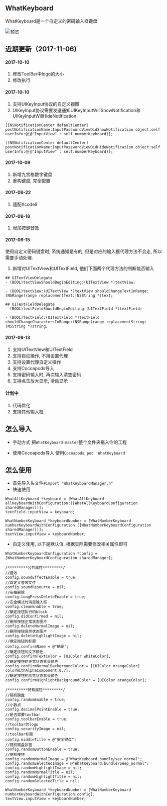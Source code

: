 ## WhatKeyboard


WhatKeyboard是一个自定义的密码输入框键盘

![预览](http://oak4eha4y.bkt.clouddn.com/WhatKeyboard.png)        
 
## 近期更新（2017-11-06)

#### 2017-10-10
1. 修改ToolBar中logo的大小
2. 修改执行

#### 2017-10-10
1. 支持UIKeyInput协议的自定义视图
2. UIKeyInput协议需要发送通知UIKeyInputWillShowNotification和UIKeyInputWillHideNotification
```
[[NSNotificationCenter defaultCenter] postNotificationName:InputPasswordViewDidShowNotification object:self userInfo:@{@"InputView" : self.numberKeyboard}];

[[NSNotificationCenter defaultCenter] postNotificationName:InputPasswordViewDidHideNotification object:self userInfo:@{@"InputView" : self.numberKeyboard}];
```
#### 2017-10-09
1. 新增九宫格数字键盘
2. 重构键盘, 完全配置

#### 2017-09-22
1. 适配Xcode9

#### 2017-09-18
1. 增加按键音效

#### 2017-09-15
使用自定义密码键盘时, 系统通知是有的, 但是对应的输入框代理方法不会走, 所以需要手动处理.
1. 新增对UITextView和UITextField, 他们下面两个代理方法的判断能否输入

```
## UITextViewDelegate
- (BOOL)textViewShouldBeginEditing:(UITextView *)textView;

- (BOOL)textView:(UITextView *)textView shouldChangeTextInRange:(NSRange)range replacementText:(NSString *)text;

## UITextFieldDelegate
- (BOOL)textFieldShouldBeginEditing:(UITextField *)textField; 

- (BOOL)textField:(UITextField *)textField shouldChangeCharactersInRange:(NSRange)range replacementString:(NSString *)string; 
```

#### 2017-09-13

1. 支持UITextView和UITextField
2. 支持自动操作, 不用设置代理
3. 支持设置代理自定义操作
4. 支持Cocoapods导入
5. 支持密码输入时, 再次输入清空密码
6. 支持点击放大显示, 滑动显示

#### 计划中

1. 代码优化
2. 支持其他输入框
             

## 怎么导入

* 手动方式
把`WhatKeyboard-master`整个文件夹拖入你的工程

* 使用Cocoapods导入
使用`Cocoapods`, `pod 'WhatKeyboard'`

## 怎么使用

* 首先导入头文件`#import "WhatKeyboardManager.h"`
* 快速使用

```
WhatAllKeyboard *keyboard = [WhatAllKeyboard allKeyboardWithConfiguration:([WhatAllKeyboardConfiguration sharedManager])];
textField.inputView = keyboard;

WhatNumberKeyboard *keyboardNumber = [WhatNumberKeyboard numberKeyboardWithConfiguration:([WhatNumberKeyboardConfiguration sharedManager])];
textView.inputView = keyboardNumber;
```
* 自定义使用, 以下是默认值, 根据实际需要修改相关属性即可

```
WhatNumberKeyboardConfiguration *config = [WhatNumberKeyboardConfiguration sharedManager];

/*********公共属性*********/
//音效
config.soundEffectEnable = true;
//自定义音效文件
config.soundResource = nil;
//长按删除
config.longPressDeleteEnable = true;
//安全模式时清空输入框
config.cleanEnable = true;
//确定按钮执行的block
config.didConfirmed = nil;
//删除按钮正常状态图片
config.deleteNormalImage = nil;
//删除按钮高亮状态图片
config.deleteHighlightImage = nil;
//确定按钮的标题
config.confirmName = @"确定";
//确定按钮的文字颜色
config.confirmTextColor = [UIColor whiteColor];
//确定按钮的正常状态背景颜色
config.confirmNormalBackgroundColor = [[UIColor orangeColor] colorWithAlphaComponent:0.7];
//确定按钮的高亮状态背景颜色
config.confirmHighlightBackgroundColor = [UIColor orangeColor];
    
/*********特有属性*********/
//随机键盘
config.randomEnable = true;
//小数点
config.decimalPointEnable = true;
//是否需要toolbar
config.toolbarEnable = true;
//toolbar的logo
config.securityImage = nil;
//toolbar标题
config.middleTitle = @"安全键盘";
//随机键盘按钮
config.randomButtonEnable = true;
//随机按钮
config.randomNormalImage = @"WhatKeyboard.bundle/see_normal";
config.randomSelectedImage = @"WhatKeyboard.bundle/peep_normal";
config.randomHighlightImage = nil;
config.randomNormalTitle = nil;
config.randomHighlightTitle = nil;
config.randomSelectedTitle = nil;

WhatNumberKeyboard *keyboardNumber = [WhatNumberKeyboard numberKeyboardWithConfiguration:config];
textView.inputView = keyboardNumber;
```

